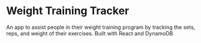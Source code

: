 # Weight Training Tracker

An app to assist people in their weight training program by tracking the sets, reps, and weight of their exercises.
Built with React and DynamoDB
